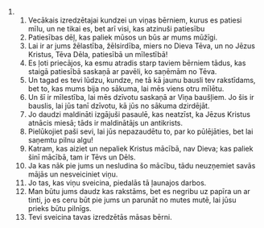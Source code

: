 <ol>
  <li>
    <ol>
      <li>Vecākais izredzētajai kundzei un viņas bērniem, kurus es patiesi mīlu, un ne tikai es, bet arī visi, kas atzinuši patiesību</li>
      <li>Patiesības dēļ, kas paliek mūsos un būs ar mums mūžīgi.</li>
      <li>Lai ir ar jums žēlastība, žēlsirdība, miers no Dieva Tēva, un no Jēzus Kristus, Tēva Dēla, patiesībā un mīlestībā!</li>
      <li>Es ļoti priecājos, ka esmu atradis starp taviem bērniem tādus, kas staigā patiesībā saskaņā ar pavēli, ko saņēmām no Tēva.</li>
      <li>Un tagad es tevi lūdzu, kundze, ne tā kā jaunu bausli tev rakstīdams, bet to, kas mums bija no sākuma, lai mēs viens otru mīlētu.</li>
      <li>Un šī ir mīlestība, lai mēs dzīvotu saskaņā ar Viņa baušļiem. Jo šis ir bauslis, lai jūs tanī dzīvotu, kā jūs no sākuma dzirdējāt.</li>
      <li>Jo daudzi maldināti izgājuši pasaulē, kas neatzīst, ka Jēzus Kristus atnācis miesā; tāds ir maldinātājs un antikrists.</li>
      <li>Pielūkojiet paši sevi, lai jūs nepazaudētu to, par ko pūlējāties, bet lai saņemtu pilnu algu!</li>
      <li>Katram, kas aiziet un nepaliek Kristus mācībā, nav Dieva; kas paliek šinī mācībā, tam ir Tēvs un Dēls.</li>
      <li>Ja kas nāk pie jums un nesludina šo mācību, tādu neuzņemiet savās mājās un nesveiciniet viņu.</li>
      <li>Jo tas, kas viņu sveicina, piedalās tā ļaunajos darbos.</li>
      <li>Man būtu jums daudz kas rakstāms, bet es negribu uz papīra un ar tinti, jo es ceru būt pie jums un parunāt no mutes mutē, lai jūsu prieks būtu pilnīgs.</li>
      <li>Tevi sveicina tavas izredzētās māsas bērni.</li>
    </ol>
  </li>
</ol>